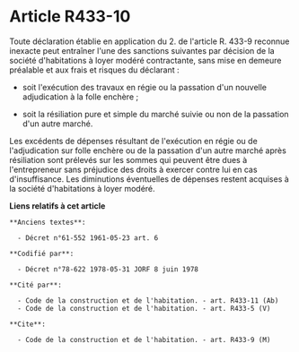 # Article R433-10

Toute déclaration établie en application du 2. de l'article R. 433-9 reconnue inexacte peut entraîner l'une des sanctions
suivantes par décision de la société d'habitations à loyer modéré contractante, sans mise en demeure préalable et aux frais
et risques du déclarant :

- soit l'exécution des travaux en régie ou la passation d'un nouvelle adjudication à la folle enchère ;

- soit la résiliation pure et simple du marché suivie ou non de la passation d'un autre marché.

Les excédents de dépenses résultant de l'exécution en régie ou de l'adjudication sur folle enchère ou de la passation d'un
autre marché après résiliation sont prélevés sur les sommes qui peuvent être dues à l'entrepreneur sans préjudice des droits
à exercer contre lui en cas d'insuffisance. Les diminutions éventuelles de dépenses restent acquises à la société
d'habitations à loyer modéré.

**Liens relatifs à cet article**

	**Anciens textes**:

	  - Décret n°61-552 1961-05-23 art. 6

	**Codifié par**:

	  - Décret n°78-622 1978-05-31 JORF 8 juin 1978

	**Cité par**:

	  - Code de la construction et de l'habitation. - art. R433-11 (Ab)
	  - Code de la construction et de l'habitation. - art. R433-5 (V)

	**Cite**:

	  - Code de la construction et de l'habitation. - art. R433-9 (M)
